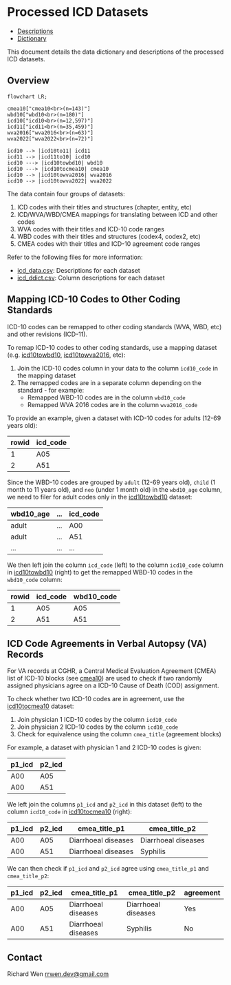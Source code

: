 # Processed ICD Datasets

* [Descriptions](icd_data.csv)
* [Dictionary](icd_ddict.csv)

This document details the data dictionary and descriptions of the processed ICD datasets.

## Overview

```mermaid
flowchart LR;

cmea10["cmea10<br>(n=143)"]
wbd10["wbd10<br>(n=180)"]
icd10["icd10<br>(n=12,597)"]
icd11["icd11<br>(n=35,459)"]
wva2016["wva2016<br>(n=63)"]
wva2022["wva2022<br>(n=72)"]

icd10 --> |icd10to11| icd11
icd11 --> |icd11to10| icd10
icd10 ---> |icd10towbd10| wbd10
icd10 ---> |icd10tocmea10| cmea10
icd10 --> |icd10towva2016| wva2016
icd10 --> |icd10towva2022| wva2022
```

The data contain four groups of datasets:

1. ICD codes with their titles and structures (chapter, entity, etc)
2. ICD/WVA/WBD/CMEA mappings for translating between ICD and other codes
3. WVA codes with their titles and ICD-10 code ranges
4. WBD codes with their titles and structures (codex4, codex2, etc)
5. CMEA codes with their titles and ICD-10 agreement code ranges

Refer to the following files for more information:

* [icd_data.csv](icd_data.csv): Descriptions for each dataset
* [icd_ddict.csv](icd_ddict.csv): Column descriptions for each dataset

## Mapping ICD-10 Codes to Other Coding Standards

ICD-10 codes can be remapped to other coding standards (WVA, WBD, etc) and other revisions (ICD-11).

To remap ICD-10 codes to other coding standards, use a mapping dataset (e.g. [icd10towbd10](icd10towbd10.csv), [icd10towva2016](icd10towva2016.csv), etc):

1. Join the ICD-10 codes column in your data to the column `icd10_code` in the mapping dataset
2. The remapped codes are in a separate column depending on the standard - for example:
    * Remapped WBD-10 codes are in the column `wbd10_code`
    * Remapped WVA 2016 codes are in the column `wva2016_code`

To provide an example, given a dataset with ICD-10 codes for adults (12-69 years old):

| rowid | icd_code |
| ----- | -------- |
| 1 | A05 |
| 2 | A51 |

Since the WBD-10 codes are grouped by `adult` (12-69 years old), `child` (1 month to 11 years old), and `neo` (under 1 month old) in the `wbd10_age` column, we need to filer for adult codes only in the [icd10towbd10](icd10towbd10.csv) dataset:

| wbd10_age | ... | icd_code |
| --------- | --- | -------- |
| adult | ... | A00 |
| adult | ... | A51 |
| ... | ... | ... |

We then left join the column `icd_code` (left) to the column `icd10_code` column in [icd10towbd10](icd10towbd10.csv) (right) to get the remapped WBD-10 codes in the `wbd10_code` column:

| rowid | icd_code | wbd10_code |
| ----- | -------- | ---------- |
| 1 | A05 | A05 | 1D01 |
| 2 | A51 | A51 | 1C01 |

## ICD Code Agreements in Verbal Autopsy (VA) Records

For VA records at CGHR, a Central Medical Evaluation Agreement (CMEA) list of ICD-10 blocks (see [cmea10](cmea10.csv)) are used to check if two randomly assigned physicians agree on a ICD-10 Cause of Death (COD) assignment.

To check whether two ICD-10 codes are in agreement, use the [icd10tocmea10](icd10tocmea10.csv) dataset:

1. Join physician 1 ICD-10 codes by the column `icd10_code`
2. Join physician 2 ICD-10 codes by the column `icd10_code`
3. Check for equivalence using the column `cmea_title` (agreement blocks)

For example, a dataset with physician 1 and 2 ICD-10 codes is given:

| p1_icd | p2_icd |
| ------ | ------ |
| A00 | A05 |
| A00 | A51 |

We left join the columns `p1_icd` and `p2_icd` in this dataset (left) to the column `icd10_code` in [icd10tocmea10](icd10tocmea10.csv) (right):

| p1_icd | p2_icd | cmea_title_p1       | cmea_title_p2       |
| ------ | ------ | ------------------- | ------------------- |
| A00    | A05    | Diarrhoeal diseases | Diarrhoeal diseases |
| A00    | A51    | Diarrhoeal diseases | Syphilis            |

We can then check if `p1_icd` and `p2_icd` agree using `cmea_title_p1` and `cmea_title_p2`:

| p1_icd | p2_icd | cmea_title_p1       | cmea_title_p2       | agreement |
| ------ | ------ | ------------------- | ------------------- | --------- |
| A00    | A05    | Diarrhoeal diseases | Diarrhoeal diseases | Yes       |
| A00    | A51    | Diarrhoeal diseases | Syphilis            | No        |

## Contact

Richard Wen <rrwen.dev@gmail.com>
